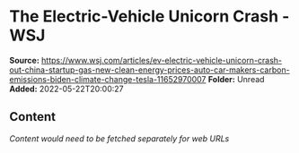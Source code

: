 # The Electric-Vehicle Unicorn Crash - WSJ

**Source:** https://www.wsj.com/articles/ev-electric-vehicle-unicorn-crash-out-china-startup-gas-new-clean-energy-prices-auto-car-makers-carbon-emissions-biden-climate-change-tesla-11652970007
**Folder:** Unread
**Added:** 2022-05-22T20:00:27




## Content
*Content would need to be fetched separately for web URLs*

